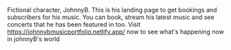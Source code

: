 Fictional character, JohnnyB. This is his landing page to get bookings and subscribers for his music. You can book, stream his latest music and see concerts that he has been featured in too.
Visit https://johnnybmusicportfolio.netlify.app/ now to see what's happening now in johnnyB's world
